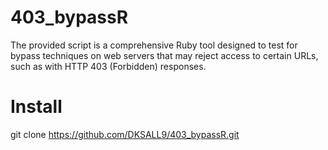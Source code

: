# 403_bypassR
The provided script is a comprehensive Ruby tool designed to test for bypass techniques on web servers that may reject access to certain URLs, such as with HTTP 403 (Forbidden) responses.

# Install
git clone https://github.com/DKSALL9/403_bypassR.git
